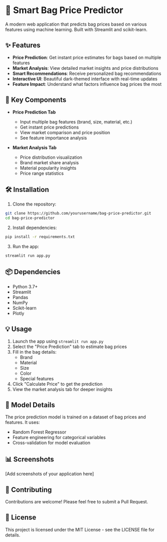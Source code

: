 # 🎒 Smart Bag Price Predictor

A modern web application that predicts bag prices based on various features using machine learning. Built with Streamlit and scikit-learn.

## ✨ Features

- **Price Prediction**: Get instant price estimates for bags based on multiple features
- **Market Analysis**: View detailed market insights and price distributions
- **Smart Recommendations**: Receive personalized bag recommendations
- **Interactive UI**: Beautiful dark-themed interface with real-time updates
- **Feature Impact**: Understand what factors influence bag prices the most

## 🚀 Key Components

- **Price Prediction Tab**
  - Input multiple bag features (brand, size, material, etc.)
  - Get instant price predictions
  - View market comparison and price position
  - See feature importance analysis

- **Market Analysis Tab**
  - Price distribution visualization
  - Brand market share analysis
  - Material popularity insights
  - Price range statistics

## 🛠️ Installation

1. Clone the repository:
```bash
git clone https://github.com/yourusername/bag-price-predictor.git
cd bag-price-predictor
```

2. Install dependencies:
```bash
pip install -r requirements.txt
```

3. Run the app:
```bash
streamlit run app.py
```

## 📦 Dependencies

- Python 3.7+
- Streamlit
- Pandas
- NumPy
- Scikit-learn
- Plotly

## 💡 Usage

1. Launch the app using `streamlit run app.py`
2. Select the "Price Prediction" tab to estimate bag prices
3. Fill in the bag details:
   - Brand
   - Material
   - Size
   - Color
   - Special features
4. Click "Calculate Price" to get the prediction
5. View the market analysis tab for deeper insights

## 🎯 Model Details

The price prediction model is trained on a dataset of bag prices and features. It uses:
- Random Forest Regressor
- Feature engineering for categorical variables
- Cross-validation for model evaluation

## 📊 Screenshots

[Add screenshots of your application here]

## 🤝 Contributing

Contributions are welcome! Please feel free to submit a Pull Request.

## 📝 License

This project is licensed under the MIT License - see the LICENSE file for details.
